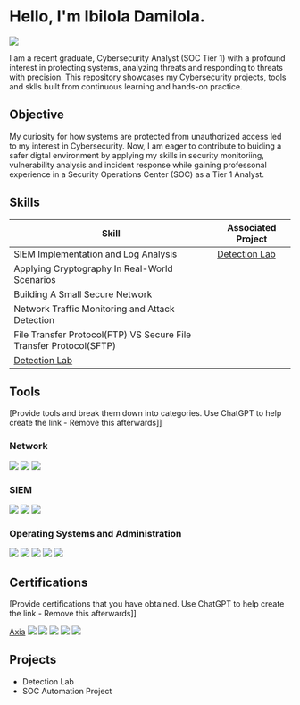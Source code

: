 # Hello, I'm Ibilola Damilola.
<a href="https://linkedin.com/in/damisimisola"><img src="https://img.shields.io/badge/-LinkedIn-0072b1?&style=for-the-badge&logo=linkedin&logoColor=white" /></a>


I am a recent graduate, Cybersecurity Analyst (SOC Tier 1) with a profound interest in protecting systems, analyzing threats and responding to threats with precision. This repository showcases my Cybersecurity projects, tools  and sklls built from continuous learning and hands-on practice.

## Objective

My curiosity for how systems are protected from unauthorized access led to my interest in Cybersecurity. Now, I am eager to contribute to buiding a safer digtal environment by applying my skills in security monitoriing, vulnerability analysis and incident response while gaining professonal experience in a Security Operations Center (SOC) as a Tier 1 Analyst.

## Skills

| Skill                                         | Associated Project         |
|-----------------------------------------------|----------------------------|
| SIEM Implementation and Log Analysis          | <a href="https://google.com">Detection Lab</a>|
| Applying Cryptography In Real-World Scenarios |
| Building A Small Secure Network               |
| Network Traffic Monitoring and Attack Detection 
| File Transfer Protocol(FTP) VS Secure File Transfer Protocol(SFTP) | 
| <a href="https://google.com">Detection Lab</a>|
## Tools
[Provide tools and break them down into categories. Use ChatGPT to help create the link - Remove this afterwards]]

### Network
<div>
    <img src="https://img.shields.io/badge/-Wireshark-1679A7?&style=for-the-badge&logo=Wireshark&logoColor=white" />
    <img src="https://img.shields.io/badge/-Nmap-4682B4?&style=for-the-badge&logo=Nmap&logoColor=white" />
    <img src="https://img.shields.io/badge/-OWASP%20ZAP-000000?&style=for-the-badge&logo=OWASP&logoColor=white" />
</div>

### SIEM
<div>
    <img src="https://img.shields.io/badge/-Splunk-000000?&style=for-the-badge&logo=Splunk&logoColor=white" />
    <img src="https://img.shields.io/badge/-Wazuh-0056A1?&style=for-the-badge&logo=Wazuh&logoColor=white" />
    <img src="https://img.shields.io/badge/-ELK%20Stack-005571?&style=for-the-badge&logo=Elastic&logoColor=white" />
</div>

### Operating Systems and Administration
<div>
   <img src="https://img.shields.io/badge/-Windows-0078D6?&style=for-the-badge&logo=Windows&logoColor=white" />
   <img src="https://img.shields.io/badge/-Linux-FCC624?&style=for-the-badge&logo=Linux&logoColor=black" />
   <img src="https://img.shields.io/badge/-Ubuntu-E95420?&style=for-the-badge&logo=Ubuntu&logoColor=white" />
   <img src="https://img.shields.io/badge/-VirtualBox-183A61?&style=for-the-badge&logo=VirtualBox&logoColor=white" />
   <img src="https://img.shields.io/badge/-PowerShell-5391FE?&style=for-the-badge&logo=PowerShell&logoColor=white" />
</div>

## Certifications
[Provide certifications that you have obtained. Use ChatGPT to help create the link - Remove this afterwards]]
<div>
<a href="https://github.com/damilola-i/Certificates/blob/f272dd8876e77e62ae4beec501683ee31b75e904/pdf.pdf">Axia</a>
<img src="https://img.shields.io/badge/-Security%2B-FF0000?&style=for-the-badge&logo=CompTIA&logoColor=white" />
<img src="https://img.shields.io/badge/-Network%2B-007ACC?&style=for-the-badge&logo=CompTIA&logoColor=white" />
<img src="https://img.shields.io/badge/-A%2B-4D4D4D?&style=for-the-badge&logo=CompTIA&logoColor=white" />
<img src="https://img.shields.io/badge/-CDSA-006400?&style=for-the-badge&logoColor=white" />
<img src="https://img.shields.io/badge/-CCD-000080?&style=for-the-badge&logoColor=white" />
</div>

## Projects
- Detection Lab
- SOC Automation Project
